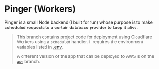 # Pinger (Workers)

Pinger is a small Node backend (I built for fun) whose purpose is to make scheduled requests to a certain database provider to keep it alive.

> This branch contains project code for deployment using Cloudflare Workers using a `scheduled` handler. It requires the environment variables listed in [.env](/.env.example).
>
> A different version of the app that can be deployed to AWS is on the [`aws`](https://github.com/oneminch/Pinger/tree/aws) branch.
